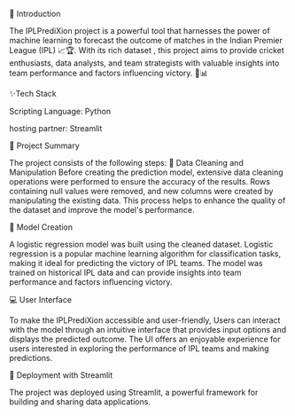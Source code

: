 📖 Introduction

The IPLPrediXion project is a powerful tool that harnesses the power of machine learning to forecast the outcome of matches in the Indian Premier League (IPL) 📈🏆. With its rich dataset , this project aims to provide cricket enthusiasts, data analysts, and team strategists with valuable insights into team performance and factors influencing victory. 💪📊

✨Tech Stack

Scripting Language: Python

hosting partner: Streamlit

📑 Project Summary

The project consists of the following steps:
🧹 Data Cleaning and Manipulation
Before creating the prediction model, extensive data cleaning operations were performed to ensure the accuracy of the results. Rows containing null values were removed, and new columns were created by manipulating the existing data. This process helps to enhance the quality of the dataset and improve the model's performance.

🔬 Model Creation

A logistic regression model was built using the cleaned dataset. Logistic regression is a popular machine learning algorithm for classification tasks, making it ideal for predicting the victory of IPL teams. The model was trained on historical IPL data and can provide insights into team performance and factors influencing victory.

💻 User Interface

To make the IPLPrediXion accessible and user-friendly,  Users can interact with the model through an intuitive interface that provides input options and displays the predicted outcome. The UI offers an enjoyable experience for users interested in exploring the performance of IPL teams and making predictions.

🚀 Deployment with Streamlit

The project was deployed using Streamlit, a powerful framework for building and sharing data applications.
